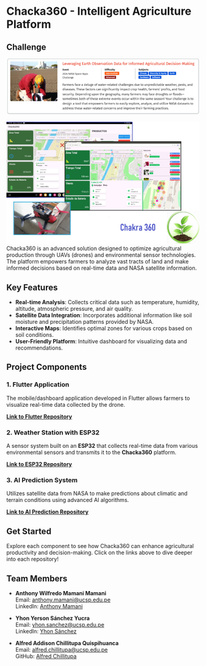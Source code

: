# Chacka360 - Intelligent Agriculture Platform

## Challenge
![Chacka360 Challenge](/images/challenge.PNG)

![Chacka360 App Screenshot](/images/gooapp.jpg)
Chacka360 is an advanced solution designed to optimize agricultural production through UAVs (drones) and environmental sensor technologies. The platform empowers farmers to analyze vast tracts of land and make informed decisions based on real-time data and NASA satellite information.

## Key Features
- **Real-time Analysis**: Collects critical data such as temperature, humidity, altitude, atmospheric pressure, and air quality.
- **Satellite Data Integration**: Incorporates additional information like soil moisture and precipitation patterns provided by NASA.
- **Interactive Maps**: Identifies optimal zones for various crops based on soil conditions.
- **User-Friendly Platform**: Intuitive dashboard for visualizing data and recommendations.

## Project Components

### 1. Flutter Application
The mobile/dashboard application developed in Flutter allows farmers to visualize real-time data collected by the drone.

**[Link to Flutter Repository](https://github.com/yysy001/NasaSpaceChallenge)**

### 2. Weather Station with ESP32
A sensor system built on an **ESP32** that collects real-time data from various environmental sensors and transmits it to the **Chacka360** platform.

**[Link to ESP32 Repository](https://github.com/yysy001/NasaSpaceChallengeHard)**

### 3. AI Prediction System
Utilizes satellite data from NASA to make predictions about climatic and terrain conditions using advanced AI algorithms.

**[Link to AI Prediction Repository](https://github.com/yysy001/NasaSpaceChanllengeIA)**

## Get Started
Explore each component to see how Chacka360 can enhance agricultural productivity and decision-making. Click on the links above to dive deeper into each repository!

## Team Members
- **Anthony Wilfredo Mamani Mamani**  
  Email: [anthony.mamani@ucsp.edu.pe](mailto:anthony.mamani@ucsp.edu.pe)  
  LinkedIn: [Anthony Mamani](https://linkedin.com/in/anthony-mamani-mamani-08768b1b4)

- **Yhon Yerson Sánchez Yucra**  
  Email: [yhon.sanchez@ucsp.edu.pe](mailto:yhon.sanchez@ucsp.edu.pe)  
  LinkedIn: [Yhon Sánchez](https://www.linkedin.com/in/yerson-sanchez)

- **Alfred Addison Chillitupa Quispihuanca**  
  Email: [alfred.chillitupa@ucsp.edu.pe](mailto:alfred.chillitupa@ucsp.edu.pe)  
  GitHub: [Alfred Chillitupa](https://github.com/Alfred-CQ)
